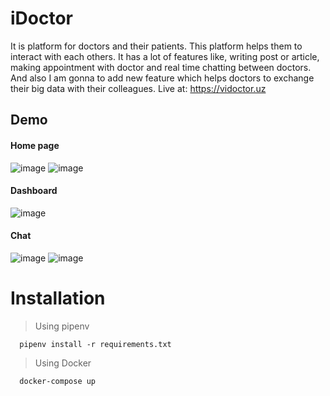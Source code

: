 # iDoctor
It is platform for doctors and their patients. This platform helps them to interact with each others. It has a lot of features like, writing post or article, making appointment with doctor and real time chatting between doctors. And also I am gonna to add new feature which helps doctors to exchange their big data with their colleagues. 
Live at: https://vidoctor.uz

## Demo
#### Home page
![image](https://user-images.githubusercontent.com/85542200/168149758-2df4affe-8a8f-4d39-b543-8eec5c7357b5.png)
![image](https://user-images.githubusercontent.com/85542200/168151206-4de6ff98-8027-4db3-a950-ba591d9f77ff.png)


#### Dashboard
![image](https://user-images.githubusercontent.com/85542200/168267870-9daecbb1-e8a5-4bfa-a00b-b90137cee702.png)

#### Chat
![image](https://user-images.githubusercontent.com/85542200/168152037-282ed411-5f2c-4386-86af-22c9278bc618.png)
![image](https://user-images.githubusercontent.com/85542200/168152288-e5abcacb-af45-4e0f-98b4-4f941305b2d4.png)


# Installation

> Using pipenv
```
  pipenv install -r requirements.txt
```

> Using Docker
```
  docker-compose up
```
